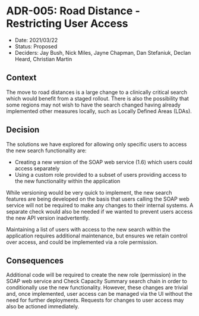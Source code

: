 # ADR-005: Road Distance - Restricting User Access

* Date: 2021/03/22
* Status: Proposed
* Deciders: Jay Bush, Nick Miles, Jayne Chapman, Dan Stefaniuk, Declan Heard, Christian Martin

## Context

The move to road distances is a large change to a clinically critical search which would benefit from a staged rollout. There is also the possibility that some regions may not wish to have the search changed having already implemented other measures locally, such as Locally Defined Areas (LDAs).

## Decision

The solutions we have explored for allowing only specific users to access the new search functionality are:

* Creating a new version of the SOAP web service (1.6) which users could access separately
* Using a custom role provided to a subset of users providing access to the new functionality within the application

While versioning would be very quick to implement, the new search features are being developed on the basis that users calling the SOAP web service will not be required to make any changes to their internal systems. A separate check would also be needed if we wanted to prevent users access the new API version inadvertently.

Maintaining a list of users with access to the new search within the application requires additional maintenance, but ensures we retain control over access, and could be implemented via a role permission.

## Consequences

Additional code will be required to create the new role (permission) in the SOAP web service and Check Capacity Summary search chain in order to conditionally use the new functionality. However, these changes are trivial and, once implemented, user access can be managed via the UI without the need for further deployments. Requests for changes to user access may also be actioned immediately.
